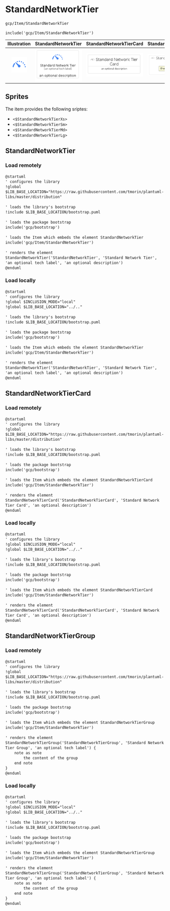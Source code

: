 # StandardNetworkTier


```text
gcp/Item/StandardNetworkTier
```

```text
include('gcp/Item/StandardNetworkTier')
```



| Illustration | StandardNetworkTier | StandardNetworkTierCard | StandardNetworkTierGroup |
| :---: | :---: | :---: | :---: |
| ![illustration for Illustration](../../gcp/Item/StandardNetworkTier.png) | ![illustration for StandardNetworkTier](../../gcp/Item/StandardNetworkTier.Local.png) | ![illustration for StandardNetworkTierCard](../../gcp/Item/StandardNetworkTierCard.Local.png) | ![illustration for StandardNetworkTierGroup](../../gcp/Item/StandardNetworkTierGroup.Local.png) |



## Sprites
The item provides the following sriptes:

- `<$StandardNetworkTierXs>`
- `<$StandardNetworkTierSm>`
- `<$StandardNetworkTierMd>`
- `<$StandardNetworkTierLg>`





## StandardNetworkTier

### Load remotely
```plantuml
@startuml
' configures the library
!global $LIB_BASE_LOCATION="https://raw.githubusercontent.com/tmorin/plantuml-libs/master/distribution"

' loads the library's bootstrap
!include $LIB_BASE_LOCATION/bootstrap.puml

' loads the package bootstrap
include('gcp/bootstrap')

' loads the Item which embeds the element StandardNetworkTier
include('gcp/Item/StandardNetworkTier')

' renders the element
StandardNetworkTier('StandardNetworkTier', 'Standard Network Tier', 'an optional tech label', 'an optional description')
@enduml
```

### Load locally
```plantuml
@startuml
' configures the library
!global $INCLUSION_MODE="local"
!global $LIB_BASE_LOCATION="../.."

' loads the library's bootstrap
!include $LIB_BASE_LOCATION/bootstrap.puml

' loads the package bootstrap
include('gcp/bootstrap')

' loads the Item which embeds the element StandardNetworkTier
include('gcp/Item/StandardNetworkTier')

' renders the element
StandardNetworkTier('StandardNetworkTier', 'Standard Network Tier', 'an optional tech label', 'an optional description')
@enduml
```

## StandardNetworkTierCard

### Load remotely
```plantuml
@startuml
' configures the library
!global $LIB_BASE_LOCATION="https://raw.githubusercontent.com/tmorin/plantuml-libs/master/distribution"

' loads the library's bootstrap
!include $LIB_BASE_LOCATION/bootstrap.puml

' loads the package bootstrap
include('gcp/bootstrap')

' loads the Item which embeds the element StandardNetworkTierCard
include('gcp/Item/StandardNetworkTier')

' renders the element
StandardNetworkTierCard('StandardNetworkTierCard', 'Standard Network Tier Card', 'an optional description')
@enduml
```

### Load locally
```plantuml
@startuml
' configures the library
!global $INCLUSION_MODE="local"
!global $LIB_BASE_LOCATION="../.."

' loads the library's bootstrap
!include $LIB_BASE_LOCATION/bootstrap.puml

' loads the package bootstrap
include('gcp/bootstrap')

' loads the Item which embeds the element StandardNetworkTierCard
include('gcp/Item/StandardNetworkTier')

' renders the element
StandardNetworkTierCard('StandardNetworkTierCard', 'Standard Network Tier Card', 'an optional description')
@enduml
```

## StandardNetworkTierGroup

### Load remotely
```plantuml
@startuml
' configures the library
!global $LIB_BASE_LOCATION="https://raw.githubusercontent.com/tmorin/plantuml-libs/master/distribution"

' loads the library's bootstrap
!include $LIB_BASE_LOCATION/bootstrap.puml

' loads the package bootstrap
include('gcp/bootstrap')

' loads the Item which embeds the element StandardNetworkTierGroup
include('gcp/Item/StandardNetworkTier')

' renders the element
StandardNetworkTierGroup('StandardNetworkTierGroup', 'Standard Network Tier Group', 'an optional tech label') {
    note as note
        the content of the group
    end note
}
@enduml
```

### Load locally
```plantuml
@startuml
' configures the library
!global $INCLUSION_MODE="local"
!global $LIB_BASE_LOCATION="../.."

' loads the library's bootstrap
!include $LIB_BASE_LOCATION/bootstrap.puml

' loads the package bootstrap
include('gcp/bootstrap')

' loads the Item which embeds the element StandardNetworkTierGroup
include('gcp/Item/StandardNetworkTier')

' renders the element
StandardNetworkTierGroup('StandardNetworkTierGroup', 'Standard Network Tier Group', 'an optional tech label') {
    note as note
        the content of the group
    end note
}
@enduml
```

